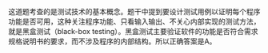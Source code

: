 这道题考查的是测试技术的基本概念。题干中提到要设计测试用例以证明每个程序功能是否可用，这种关注程序功能、只看输入输出、不关心内部实现的测试方法，就是黑盒测试（black-box testing）。黑盒测试主要验证软件的功能是否符合需求规格说明书的要求，而不涉及程序的内部结构。所以正确答案是A。